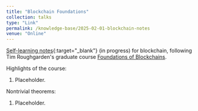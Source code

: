 ```yaml
---
title: "Blockchain Foundations"
collection: talks
type: "Link"
permalink: /knowledge-base/2025-02-01-blockchain-notes
venue: "Online"
---
```


[Self-learning notes](https://nlyu1.github.io/blockchain-notes){:target="_blank"} (in progress) for blockchain, following Tim Roughgarden's graduate course [Foundations of Blockchains](https://timroughgarden.github.io/fob21/). 

Highlights of the course: 

1. Placeholder. 

Nontrivial theorems:

1. Placeholder. 